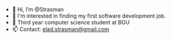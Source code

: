 - 👋 Hi, I’m @Strasman
- 👀 I'm interested in finding my first software development job.
- 🌱 Third year computer science student at BGU
- 📫 Contact: elad.strasman@gmail.com

<!---
Strasman/Strasman is a ✨ special ✨ repository because its `README.md` (this file) appears on your GitHub profile.
You can click the Preview link to take a look at your changes.
--->
